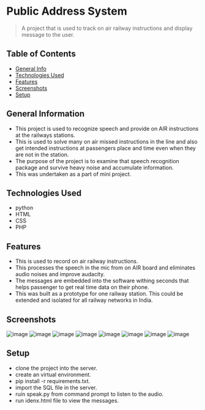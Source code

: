 
# Public Address System
> A project that is used to track on air railway instructions and display message to the user. 

## Table of Contents
* [General Info](#general-information)
* [Technologies Used](#technologies-used)
* [Features](#features)
* [Screenshots](#screenshots)
* [Setup](#setup)


## General Information
- This project is used to recognize speech and provide on AIR instructions at the railways stations.
- This is used to solve many on air missed instructions in the line and also get intended instructions at passengers place and time even when they are not in the station.
- The purpose of the project is to examine that speech recognition package and survive heavy noise and accumulate information.
- This was undertaken as a part of mini project.


## Technologies Used
- python
- HTML
- CSS
- PHP

## Features
- This is used to record on air railway instructions.
- This processes the speech in the mic from on AIR board and eliminates audio noises and improve audacity.
- The messages are embedded into the software withing seconds that helps passenger to get real time data on their phone.
- This was built as a prototype for one railway station. This could be extended and isolated for all railway networks in India.


## Screenshots
![image](https://user-images.githubusercontent.com/81974121/147408989-fecaa2dc-5681-4d73-bd7f-f1d0dc833b99.png)
![image](https://user-images.githubusercontent.com/81974121/147409007-4ff87929-17e0-4dcb-af8d-7bb1d1b8310f.png)
![image](https://user-images.githubusercontent.com/81974121/147411020-dfa6d591-3745-4eaf-b464-75596481bdf2.png)
![image](https://user-images.githubusercontent.com/81974121/147411066-6b0bf296-5365-4012-94f6-96c977c6c2c0.png)
![image](https://user-images.githubusercontent.com/81974121/147411090-a1274073-9fa5-439c-991c-66edcb24ec3a.png)
![image](https://user-images.githubusercontent.com/81974121/147411104-91b36a3a-bc65-4bb7-a569-d4eec14935b9.png)
![image](https://user-images.githubusercontent.com/81974121/147411125-67e15994-c203-4a03-818d-dce094871547.png)
![image](https://user-images.githubusercontent.com/81974121/147411143-8f228b9e-c380-46fa-9a16-359d953aac01.png)


## Setup
- clone the project into the server.
- create an virtual environment.
- pip install -r requirements.txt.
- import the SQL file in the server.
- ruin speak.py from command prompt to listen to the audio.
- run idenx.html file to view the messages.


